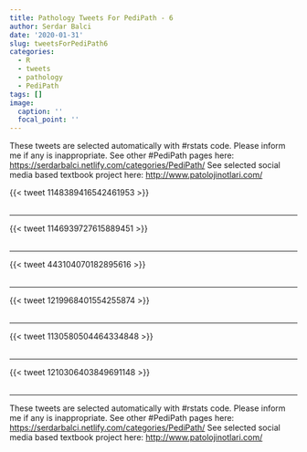 ```yaml
---
title: Pathology Tweets For PediPath - 6
author: Serdar Balci
date: '2020-01-31'
slug: tweetsForPediPath6
categories:
  - R
  - tweets
  - pathology
  - PediPath
tags: []
image:
  caption: ''
  focal_point: ''
---
```



These tweets are selected automatically with #rstats code. Please inform me if any is inappropriate.
See other #PediPath pages here: https://serdarbalci.netlify.com/categories/PediPath/ 
See selected social media based textbook project here: http://www.patolojinotlari.com/

{{< tweet 1148389416542461953 >}}
<br>
<br>
<hr>
{{< tweet 1146939727615889451 >}}
<br>
<br>
<hr>
{{< tweet 443104070182895616 >}}
<br>
<br>
<hr>
{{< tweet 1219968401554255874 >}}
<br>
<br>
<hr>
{{< tweet 1130580504464334848 >}}
<br>
<br>
<hr>
{{< tweet 1210306403849691148 >}}
<br>
<br>
<hr>


These tweets are selected automatically with #rstats code. Please inform me if any is inappropriate.
See other #PediPath pages here: https://serdarbalci.netlify.com/categories/PediPath/ 
See selected social media based textbook project here: http://www.patolojinotlari.com/
